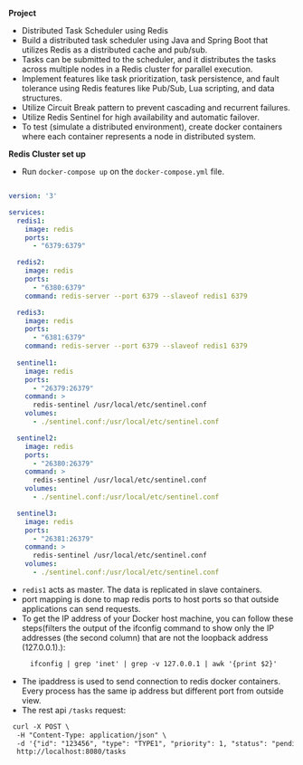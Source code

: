 **Project**
- Distributed Task Scheduler using Redis
- Build a distributed task scheduler using Java and Spring Boot that utilizes Redis as a distributed cache and pub/sub.
- Tasks can be submitted to the scheduler, and it distributes the tasks across multiple nodes in a Redis cluster for parallel execution.
- Implement features like task prioritization, task persistence, and fault tolerance using Redis features like Pub/Sub, Lua scripting, and data structures.
- Utilize Circuit Break pattern to prevent cascading and recurrent failures.
- Utilize Redis Sentinel for high availability and automatic failover.
- To test (simulate a distributed environment), create docker containers where each container represents a node in distributed system.

**Redis Cluster set up**
- Run ```docker-compose up``` on the `docker-compose.yml` file.

```docker-compose.yml

version: '3'

services:
  redis1:
    image: redis
    ports:
      - "6379:6379"

  redis2:
    image: redis
    ports:
      - "6380:6379"
    command: redis-server --port 6379 --slaveof redis1 6379

  redis3:
    image: redis
    ports:
      - "6381:6379"
    command: redis-server --port 6379 --slaveof redis1 6379
    
  sentinel1:
    image: redis
    ports:
      - "26379:26379"
    command: >
      redis-sentinel /usr/local/etc/sentinel.conf
    volumes:
      - ./sentinel.conf:/usr/local/etc/sentinel.conf

  sentinel2:
    image: redis
    ports:
      - "26380:26379"
    command: >
      redis-sentinel /usr/local/etc/sentinel.conf
    volumes:
      - ./sentinel.conf:/usr/local/etc/sentinel.conf

  sentinel3:
    image: redis
    ports:
      - "26381:26379"
    command: >
      redis-sentinel /usr/local/etc/sentinel.conf
    volumes:
      - ./sentinel.conf:/usr/local/etc/sentinel.conf
```

- `redis1` acts as master. The data is replicated in slave containers.
- port mapping is done to map redis ports to host ports so that outside applications can send requests.
- To get the IP address of your Docker host machine, you can follow these steps(filters the output of the ifconfig command to show only the IP addresses (the second column) that are not the loopback address (127.0.0.1).):
  ```dtd
    ifconfig | grep 'inet' | grep -v 127.0.0.1 | awk '{print $2}'
  ```
- The ipaddress is used to send connection to redis docker containers. Every process has the same ip address but 
    different port from outside view.
- The rest api `/tasks` request:
```dtd
 curl -X POST \
  -H "Content-Type: application/json" \
  -d '{"id": "123456", "type": "TYPE1", "priority": 1, "status": "pending", "payload": "Hello, world!"}' \
  http://localhost:8080/tasks
```


